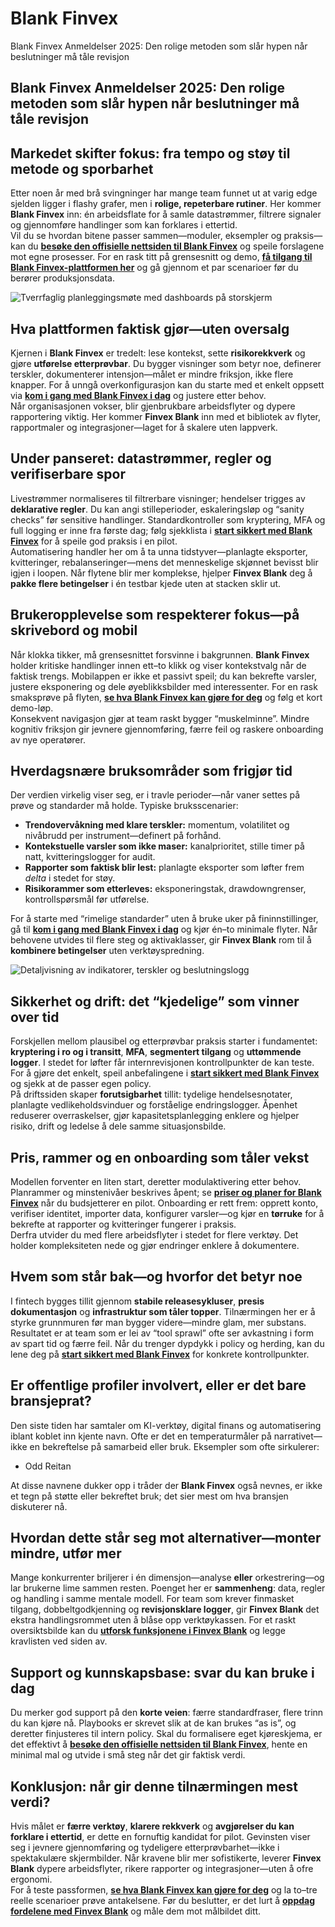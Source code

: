 # Blank Finvex
Blank Finvex Anmeldelser 2025: Den rolige metoden som slår hypen når beslutninger må tåle revisjon
## Blank Finvex Anmeldelser 2025: Den rolige metoden som slår hypen når beslutninger må tåle revisjon

## Markedet skifter fokus: fra tempo og støy til metode og sporbarhet
Etter noen år med brå svingninger har mange team funnet ut at varig edge sjelden ligger i flashy grafer, men i **rolige, repeterbare rutiner**. Her kommer **Blank Finvex** inn: én arbeidsflate for å samle datastrømmer, filtrere signaler og gjennomføre handlinger som kan forklares i ettertid.  
Vil du se hvordan bitene passer sammen—moduler, eksempler og praksis—kan du **[besøke den offisielle nettsiden til Blank Finvex](https://blankfinvex.net)** og speile forslagene mot egne prosesser. For en rask titt på grensesnitt og demo, **[få tilgang til Blank Finvex-plattformen her](https://blankfinvex.net)** og gå gjennom et par scenarioer før du berører produksjonsdata.

![Tverrfaglig planleggingsmøte med dashboards på storskjerm](https://images.pexels.com/photos/3184302/pexels-photo-3184302.jpeg?auto=compress&cs=tinysrgb&w=1170&h=780&dpr=1)

## Hva plattformen faktisk gjør—uten oversalg
Kjernen i **Blank Finvex** er tredelt: lese kontekst, sette **risikorekkverk** og gjøre **utførelse etterprøvbar**. Du bygger visninger som betyr noe, definerer terskler, dokumenterer intensjon—målet er mindre friksjon, ikke flere knapper. For å unngå overkonfigurasjon kan du starte med et enkelt oppsett via **[kom i gang med Blank Finvex i dag](https://blankfinvex.net)** og justere etter behov.  
Når organisasjonen vokser, blir gjenbrukbare arbeidsflyter og dypere rapportering viktig. Her kommer **Finvex Blank** inn med et bibliotek av flyter, rapportmaler og integrasjoner—laget for å skalere uten lappverk.

## Under panseret: datastrømmer, regler og verifiserbare spor
Livestrømmer normaliseres til filtrerbare visninger; hendelser trigges av **deklarative regler**. Du kan angi stilleperioder, eskaleringsløp og “sanity checks” før sensitive handlinger. Standardkontroller som kryptering, MFA og full logging er inne fra første dag; følg sjekklista i **[start sikkert med Blank Finvex](https://blankfinvex.net)** for å speile god praksis i en pilot.  
Automatisering handler her om å ta unna tidstyver—planlagte eksporter, kvitteringer, rebalanseringer—mens det menneskelige skjønnet bevisst blir igjen i loopen. Når flytene blir mer komplekse, hjelper **Finvex Blank** deg å **pakke flere betingelser** i én testbar kjede uten at stacken sklir ut.

## Brukeropplevelse som respekterer fokus—på skrivebord og mobil
Når klokka tikker, må grensesnittet forsvinne i bakgrunnen. **Blank Finvex** holder kritiske handlinger innen ett–to klikk og viser kontekstvalg når de faktisk trengs. Mobilappen er ikke et passivt speil; du kan bekrefte varsler, justere eksponering og dele øyeblikksbilder med interessenter. For en rask smaksprøve på flyten, **[se hva Blank Finvex kan gjøre for deg](https://blankfinvex.net)** og følg et kort demo-løp.  
Konsekvent navigasjon gjør at team raskt bygger “muskelminne”. Mindre kognitiv friksjon gir jevnere gjennomføring, færre feil og raskere onboarding av nye operatører.

## Hverdagsnære bruksområder som frigjør tid
Der verdien virkelig viser seg, er i travle perioder—når vaner settes på prøve og standarder må holde. Typiske bruksscenarier:
- **Trendovervåkning med klare terskler:** momentum, volatilitet og nivåbrudd per instrument—definert på forhånd.  
- **Kontekstuelle varsler som ikke maser:** kanalprioritet, stille timer på natt, kvitteringslogger for audit.  
- **Rapporter som faktisk blir lest:** planlagte eksporter som løfter frem *delta* i stedet for støy.  
- **Risikorammer som etterleves:** eksponeringstak, drawdowngrenser, kontrollspørsmål før utførelse.

For å starte med “rimelige standarder” uten å bruke uker på fininnstillinger, gå til **[kom i gang med Blank Finvex i dag](https://blankfinvex.net)** og kjør én–to minimale flyter. Når behovene utvides til flere steg og aktivaklasser, gir **Finvex Blank** rom til å **kombinere betingelser** uten verktøyspredning.

![Detaljvisning av indikatorer, terskler og beslutningslogg](https://images.pexels.com/photos/669623/pexels-photo-669623.jpeg?auto=compress&cs=tinysrgb&w=1170&h=780&dpr=1)

## Sikkerhet og drift: det “kjedelige” som vinner over tid
Forskjellen mellom plausibel og etterprøvbar praksis starter i fundamentet: **kryptering i ro og i transitt**, **MFA**, **segmentert tilgang** og **uttømmende logger**. I stedet for løfter får internrevisjonen kontrollpunkter de kan teste. For å gjøre det enkelt, speil anbefalingene i **[start sikkert med Blank Finvex](https://blankfinvex.net)** og sjekk at de passer egen policy.  
På driftssiden skaper **forutsigbarhet** tillit: tydelige hendelsesnotater, planlagte vedlikeholdsvinduer og forståelige endringslogger. Åpenhet reduserer overraskelser, gjør kapasitetsplanlegging enklere og hjelper risiko, drift og ledelse å dele samme situasjonsbilde.

## Pris, rammer og en onboarding som tåler vekst
Modellen forventer en liten start, deretter modulaktivering etter behov. Planrammer og minstenivåer beskrives åpent; se **[priser og planer for Blank Finvex](https://blankfinvex.net)** når du budsjetterer en pilot. Onboarding er rett frem: opprett konto, verifiser identitet, importer data, konfigurer varsler—og kjør en **tørruke** for å bekrefte at rapporter og kvitteringer fungerer i praksis.  
Derfra utvider du med flere arbeidsflyter i stedet for flere verktøy. Det holder kompleksiteten nede og gjør endringer enklere å dokumentere.

## Hvem som står bak—og hvorfor det betyr noe
I fintech bygges tillit gjennom **stabile releasesykluser**, **presis dokumentasjon** og **infrastruktur som tåler topper**. Tilnærmingen her er å styrke grunnmuren før man bygger videre—mindre glam, mer substans. Resultatet er at team som er lei av “tool sprawl” ofte ser avkastning i form av spart tid og færre feil. Når du trenger dypdykk i policy og herding, kan du lene deg på **[start sikkert med Blank Finvex](https://blankfinvex.net)** for konkrete kontrollpunkter.

## Er offentlige profiler involvert, eller er det bare bransjeprat?
Den siste tiden har samtaler om KI-verktøy, digital finans og automatisering iblant koblet inn kjente navn. Ofte er det en temperaturmåler på narrativet—ikke en bekreftelse på samarbeid eller bruk. Eksempler som ofte sirkulerer:

- Odd Reitan

At disse navnene dukker opp i tråder der **Blank Finvex** også nevnes, er ikke et tegn på støtte eller bekreftet bruk; det sier mest om hva bransjen diskuterer nå.

## Hvordan dette står seg mot alternativer—monter mindre, utfør mer
Mange konkurrenter briljerer i én dimensjon—analyse **eller** orkestrering—og lar brukerne lime sammen resten. Poenget her er **sammenheng**: data, regler og handling i samme mentale modell. For team som krever finmasket tilgang, dobbeltgodkjenning og **revisjonsklare logger**, gir **Finvex Blank** det ekstra handlingsrommet uten å blåse opp verktøykassen. For et raskt oversiktsbilde kan du **[utforsk funksjonene i Finvex Blank](https://blankfinvex.net)** og legge kravlisten ved siden av.

## Support og kunnskapsbase: svar du kan bruke i dag
Du merker god support på den **korte veien**: færre standardfraser, flere trinn du kan kjøre nå. Playbooks er skrevet slik at de kan brukes “as is”, og deretter finjusteres til intern policy. Skal du formalisere eget kjøreskjema, er det effektivt å **[besøke den offisielle nettsiden til Blank Finvex](https://blankfinvex.net)**, hente en minimal mal og utvide i små steg når det gir faktisk verdi.

## Konklusjon: når gir denne tilnærmingen mest verdi?
Hvis målet er **færre verktøy**, **klarere rekkverk** og **avgjørelser du kan forklare i ettertid**, er dette en fornuftig kandidat for pilot. Gevinsten viser seg i jevnere gjennomføring og tydeligere etterprøvbarhet—ikke i spektakulære skjermbilder. Når kravene blir mer sofistikerte, leverer **Finvex Blank** dypere arbeidsflyter, rikere rapporter og integrasjoner—uten å ofre ergonomi.  
For å teste passformen, **[se hva Blank Finvex kan gjøre for deg](https://blankfinvex.net)** og la to–tre reelle scenarioer prøve antakelsene. Før du beslutter, er det lurt å **[oppdag fordelene med Finvex Blank](https://blankfinvex.net)** og måle dem mot målbildet ditt.

